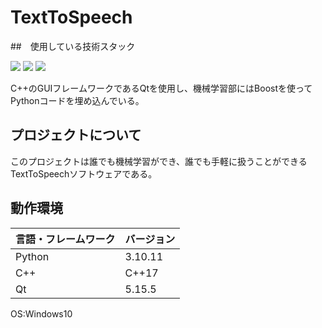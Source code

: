 # TextToSpeech
##　使用している技術スタック

<img src="https://img.shields.io/badge/-Cplusplus-00599C.svg?logo=cplusplus&style=plastic">
<img src="https://img.shields.io/badge/-Python-3776AB.svg?logo=python&style=plastic">
<img src="https://img.shields.io/badge/-Boost-F69220.svg?logo=boost&style=plastic">

C++のGUIフレームワークであるQtを使用し、機械学習部にはBoostを使ってPythonコードを埋め込んでいる。

## プロジェクトについて
このプロジェクトは誰でも機械学習ができ、誰でも手軽に扱うことができるTextToSpeechソフトウェアである。
## 動作環境

| 言語・フレームワーク  | バージョン |
| --------------------- | ---------- |
| Python                | 3.10.11     |
| C++                   | C++17      |
| Qt                    | 5.15.5 |

OS:Windows10

